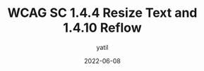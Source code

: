 ---
author: yatil
date: 2022-06-08
draft: true
permalink: false
tags:
  - accessibility
  - wcag
target_url: https://yatil.net/blog/resize-text-reflow
title: WCAG SC 1.4.4 Resize Text and 1.4.10 Reflow
---